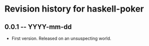 # Revision history for haskell-poker

## 0.0.1  -- YYYY-mm-dd

* First version. Released on an unsuspecting world.
